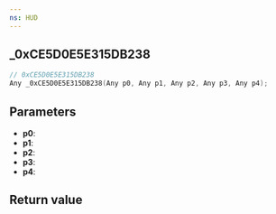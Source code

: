 ```yaml
---
ns: HUD
---
```

## _0xCE5D0E5E315DB238

```c
// 0xCE5D0E5E315DB238
Any _0xCE5D0E5E315DB238(Any p0, Any p1, Any p2, Any p3, Any p4);
```


## Parameters
* **p0**: 
* **p1**: 
* **p2**: 
* **p3**: 
* **p4**: 

## Return value
